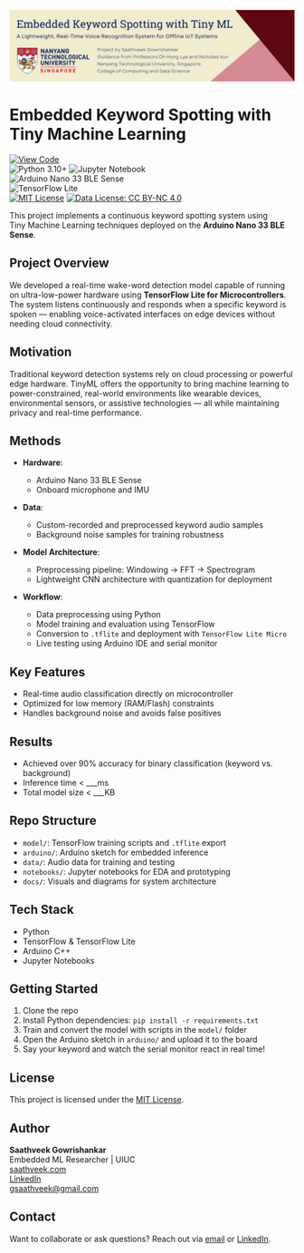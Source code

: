 ![Project Banner](assets/github_banner_tiny_ml.png)

# Embedded Keyword Spotting with Tiny Machine Learning

[![View Code](https://img.shields.io/badge/View-Repository-blue)](https://github.com/saathveek/embedded-tiny-ml-keyword-spotting)  
![Python 3.10+](https://img.shields.io/badge/Python-3.10%2B-blue.svg)
![Jupyter Notebook](https://img.shields.io/badge/Notebook-Jupyter-orange.svg)  
![Arduino Nano 33 BLE Sense](https://img.shields.io/badge/Board-Arduino%20Nano%2033%20BLE%20Sense-teal.svg)  
![TensorFlow Lite](https://img.shields.io/badge/TensorFlow-Lite-orange.svg)  
[![MIT License](https://img.shields.io/badge/Software%20License-MIT-blue.svg)](LICENSE)
[![Data License: CC BY-NC 4.0](https://img.shields.io/badge/Data%20License-CC--BY--NC%204.0-lightgrey.svg)](https://creativecommons.org/licenses/by-nc/4.0/)

This project implements a continuous keyword spotting system using Tiny Machine Learning techniques deployed on the **Arduino Nano 33 BLE Sense**.

## Project Overview

We developed a real-time wake-word detection model capable of running on ultra-low-power hardware using **TensorFlow Lite for Microcontrollers**. The system listens continuously and responds when a specific keyword is spoken — enabling voice-activated interfaces on edge devices without needing cloud connectivity.

## Motivation

Traditional keyword detection systems rely on cloud processing or powerful edge hardware. TinyML offers the opportunity to bring machine learning to power-constrained, real-world environments like wearable devices, environmental sensors, or assistive technologies — all while maintaining privacy and real-time performance.

## Methods

- **Hardware**:  
  - Arduino Nano 33 BLE Sense  
  - Onboard microphone and IMU  

- **Data**:  
  - Custom-recorded and preprocessed keyword audio samples  
  - Background noise samples for training robustness

- **Model Architecture**:  
  - Preprocessing pipeline: Windowing → FFT → Spectrogram  
  - Lightweight CNN architecture with quantization for deployment  

- **Workflow**:  
  - Data preprocessing using Python  
  - Model training and evaluation using TensorFlow  
  - Conversion to `.tflite` and deployment with `TensorFlow Lite Micro`  
  - Live testing using Arduino IDE and serial monitor

## Key Features

- Real-time audio classification directly on microcontroller  
- Optimized for low memory (RAM/Flash) constraints  
- Handles background noise and avoids false positives  

## Results

- Achieved over 90% accuracy for binary classification (keyword vs. background)  
- Inference time < ___ms  
- Total model size < ___KB  

## Repo Structure

- `model/`: TensorFlow training scripts and `.tflite` export  
- `arduino/`: Arduino sketch for embedded inference  
- `data/`: Audio data for training and testing  
- `notebooks/`: Jupyter notebooks for EDA and prototyping  
- `docs/`: Visuals and diagrams for system architecture

## Tech Stack

- Python  
- TensorFlow & TensorFlow Lite  
- Arduino C++  
- Jupyter Notebooks  

## Getting Started

1. Clone the repo  
2. Install Python dependencies: `pip install -r requirements.txt`  
3. Train and convert the model with scripts in the `model/` folder  
4. Open the Arduino sketch in `arduino/` and upload it to the board  
5. Say your keyword and watch the serial monitor react in real time!

## License

This project is licensed under the [MIT License](LICENSE).

## Author

**Saathveek Gowrishankar**  
Embedded ML Researcher | UIUC  
[saathveek.com](https://saathveek.com)  
[LinkedIn](https://linkedin.com/in/saathveek)  
[gsaathveek@gmail.com](mailto:gsaathveek@gmail.com)

## Contact

Want to collaborate or ask questions? Reach out via [email](mailto:gsaathveek@gmail.com) or [LinkedIn](https://linkedin.com/in/saathveek).
